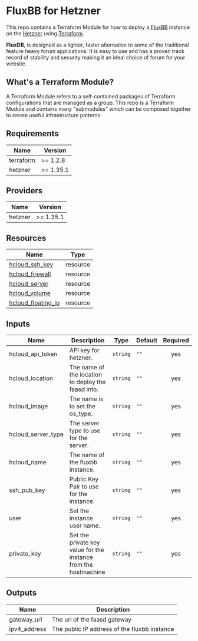 # FluxBB for Hetzner

This repo contains a Terraform Module for how to deploy a [FluxBB](https://fluxbb.org/) instance on the
[Hetzner](https://www.hetzner.com/) using [Terraform](https://www.terraform.io/).

__FluxDB__, is designed as a lighter, faster alternative to some of the traditional feature heavy forum applications. It is easy to use and has a proven track record of stability and security making it an ideal choice of forum for your website.

## What's a Terraform Module?

A Terraform Module refers to a self-contained packages of Terraform configurations that are managed as a group. This repo
is a Terraform Module and contains many "submodules" which can be composed together to create useful infrastructure patterns.

## Requirements

| Name | Version |
|------|---------|
| terraform | >= 1.2.8 |
| hetzner | >= 1.35.1 |

## Providers

| Name | Version |
|------|---------|
| hetzner | >= 1.35.1 |

## Resources

| Name | Type |
|------|------|
| [hcloud_ssh_key](https://registry.terraform.io/providers/hetznercloud/hcloud/latest/docs/resources/ssh_key) | resource |
| [hcloud_firewall](https://registry.terraform.io/providers/hetznercloud/hcloud/latest/docs/resources/firewall) | resource |
| [hcloud_server](https://registry.terraform.io/providers/hetznercloud/hcloud/latest/docs/resources/server) | resource |
| [hcloud_volume](https://registry.terraform.io/providers/hetznercloud/hcloud/latest/docs/resources/volume) | resource |
| [hcloud_floating_ip](https://registry.terraform.io/providers/hetznercloud/hcloud/latest/docs/resources/primary_ip) | resource |


## Inputs

| Name | Description | Type | Default | Required |
|------|-------------|------|---------|:--------:|
| hcloud_api_token | API key for hetzner. | `string` | `""` | yes |
| hcloud_location | The name of the location to deploy the faasd into. | `string` | `""` | yes |
| hcloud_image | The name is to set the os_type. | `string` | `""` | yes |
| hcloud_server_type | The server type to use for the server. | `string` | `""` | yes |
| hcloud_name | The name of the fluxbb instance. | `string` | `""` | yes |
| ssh_pub_key | Public Key Pair to use for the instance. | `string` | `""` | yes |
| user | 	Set the instance user name. | `string` | `""` | yes |
| private_key | Set the private key value for the instance from the hostmachine | `string` | `""` | yes |
## Outputs

| Name | Description |
|------|-------------|
| gateway\_url | The url of the faasd gateway |
| ipv4\_address | The public IP address of the fluxbb instance |

